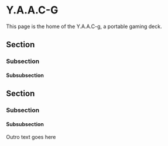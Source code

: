 <!-- ======================================== yaacgindex.md Start ======================================== -->


<!-- ------------------------------ Intro Start ------------------------------ -->

# Y.A.A.C-G

This page is the home of the Y.A.A.C-g, a portable gaming deck.

<!-- ------------------------------ Intro End ------------------------------ -->


<!-- ------------------------------ Section Start ------------------------------ -->

## Section

<!-- ++++++++++++++++++++ Subsection Start ++++++++++++++++++++ -->

### Subsection

#### Subsubsection

<!-- ++++++++++++++++++++ Subsection End ++++++++++++++++++++ -->


<!-- ------------------------------ Section End ------------------------------ -->


<!-- ------------------------------ Section Start ------------------------------ -->

## Section

<!-- ++++++++++++++++++++ Subsection Start ++++++++++++++++++++ -->

### Subsection

#### Subsubsection

<!-- ++++++++++++++++++++ Subsection End ++++++++++++++++++++ -->


<!-- ------------------------------ Section End ------------------------------ -->


<!-- ------------------------------ Outro Start ------------------------------ -->

Outro text goes here

<!-- ------------------------------ Outro End ------------------------------ -->


<!-- ======================================== yaacgindex.md End ======================================== -->

